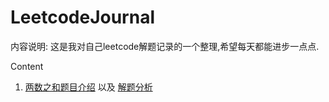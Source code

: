 # LeetcodeJournal
内容说明:
这是我对自己leetcode解题记录的一个整理,希望每天都能进步一点点. 


Content
1. [两数之和题目介绍](https://leetcode-cn.com/problems/add-two-numbers/) 以及 [解题分析](两数之和.md)
